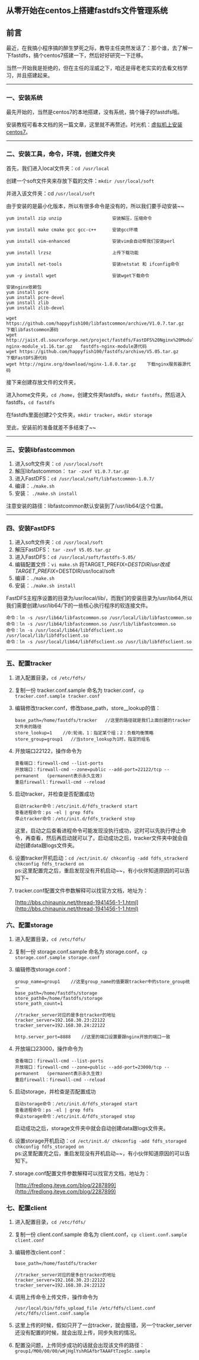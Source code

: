 ## 从零开始在centos上搭建fastdfs文件管理系统

## 前言

最近，在我搞小程序搞的醉生梦死之际，教导主任突然发话了：那个谁，去了解一下fastdfs，搞个centos7搭建一下，然后好好研究一下迁移。

当然一开始我是拒绝的，但在主任的淫威之下，咱还是得老老实实的去看文档学习，并且搭建起来。

---

### 一、安装系统

最先开始的，当然是centos7的本地搭建，没有系统，搞个锤子的fastdfs哦。

安装教程可看本文档的另一篇文章，这里就不再赘述。时光机：[虚拟机上安装centos7](http://192.168.3.29:4000/centos/centos/xu-ni-ji-shang-an-zhuang-centos7.html)。

---

### 二、安装工具，命令，环境，创建文件夹

首先，我们进入local文件夹：`cd /usr/local`

创建一个soft文件夹来存放下载的文件：`mkdir /usr/local/soft`

并进入该文件夹：cd `/usr/local/soft`

由于安装的是最小化版本，所以有很多命令是没有的，所以我们要手动安装~~

```
yum install zip unzip                   安装解压，压缩命令

yum install make cmake gcc gcc-c++      安装gcc环境

yum install vim-enhanced                安装vim会自动帮我们安装perl

yum install lrzsz                       上传下载功能

yum install net-tools                   安装netstat 和 ifconfig命令

yum -y install wget                     安装wget下载命令

安装nginx依赖包
yum install pcre
yum install pcre-devel
yum install zlib
yum install zlib-devel

wget https://github.com/happyfish100/libfastcommon/archive/V1.0.7.tar.gz  下载libfastcommon源码
wget http://jaist.dl.sourceforge.net/project/fastdfs/FastDFS%20Nginx%20Module%20Source%20Code/fastdfs-nginx-module_v1.16.tar.gz   fastdfs-nginx-module源代码
wget https://github.com/happyfish100/fastdfs/archive/V5.05.tar.gz    下载FastDFS源代码
wget http://nginx.org/download/nginx-1.8.0.tar.gz    下载nginx服务器源代码
```

接下来创建存放文件的文件夹，

进入home文件夹，`cd /home`，创建文件夹fastdfs，`mkdir fastdfs`，然后进入fastdfs，`cd fastdfs`

在fastdfs里面创建2个文件夹，`mkdir tracker`，`mkdir storage`

至此，安装前的准备就差不多结束了~~

---

### 三、安装libfastcommon

1. 进入soft文件夹：`cd /usr/local/soft`
2. 解压libfastcommon： `tar -zxvf V1.0.7.tar.gz`
3. 进入FastDFS：`cd /usr/local/soft/libfastcommon-1.0.7/`
4. 编译：`./make.sh`
5. 安装： `./make.sh install`

注意安装的路径：libfastcommon默认安装到了/usr/lib64/这个位置。

---

### 四、安装FastDFS

1. 进入soft文件夹：`cd /usr/local/soft`
2. 解压FastDFS： `tar -zxvf V5.05.tar.gz`
3. 进入FastDFS：`cd /usr/local/soft/fastdfs-5.05/`
4. 编辑配置文件：`vi make.sh`   将TARGET\_PREFIX=$DESTDIR/usr改成TARGET\_PREFIX=$DESTDIR/usr/local/soft
5. 编译：`./make.sh`
6. 安装：`./make.sh install`

FastDFS主程序设置的目录为/usr/local/lib/，而我们的安装目录为/usr/lib64,所以我们需要创建/usr/lib64/下的一些核心执行程序的软连接文件。

```
命令：ln -s /usr/lib64/libfastcommon.so /usr/local/lib/libfastcommon.so
命令：ln -s /usr/lib64/libfastcommon.so /usr/lib/libfastcommon.so
命令：ln -s /usr/local/lib64/libfdfsclient.so /usr/local/lib/libfdfsclient.so
命令：ln -s /usr/local/lib64/libfdfsclient.so /usr/lib/libfdfsclient.so
```

---

### 五、配置tracker

1. 进入配置目录，`cd /etc/fdfs/`
2. 复制一份 tracker.conf.sample 命名为 tracker.conf，`cp tracker.conf.sample tracker.conf`
3. 编辑修改tracker.conf，修改base_path，store_\_lookup的值：

   ```
   base_path=/home/fastdfs/tracker   //这里的路径就是我们上面创建的tracker文件夹的路径
   store_lookup=1    //0:轮询，1：指定某个组；2：负载均衡策略
   store_group=group1   //当store_lookup为1时，指定的组名
   ```

4. 开放端口22122，操作命令为

   ```
   查看端口：firewall-cmd --list-ports
   开放端口：firewall-cmd --zone=public --add-port=22122/tcp --permanent   (permanent表示永久生效)
   重启firewall：firewall-cmd --reload
   ```

5. 启动tracker，并检查是否配置成功

   ```
   启动tracker命令：/etc/init.d/fdfs_trackerd start
   查看进程命令：ps -el | grep fdfs
   停止tracker命令：/etc/init.d/fdfs_trackerd stop
   ```

   这里，启动之后查看进程命令可能发现没执行成功，这时可以先执行停止命令，再查看，然后再启动就可以了。启动成功之后，tracker文件夹中就会自动创建data跟logs文件夹。

6. 设置tracker开机启动：`cd /ect/init.d/ chkconfig -add fdfs_strackerd chkconfig fdfs_trackerd on`  
   ps:这里配置完之后，重启发现没有开机启动~~，有小伙伴知道原因的可以告知下~

7. tracker.conf配置文件参数解释可以找官方文档，地址为：

   [http://bbs.chinaunix.net/thread-1941456-1-1.html](http://bbs.chinaunix.net/thread-1941456-1-1.html)

### 六、配置storage

1. 进入配置目录，`cd /etc/fdfs/`
2. 复制一份 storage.conf.sample 命名为 storage.conf，`cp storage.conf.sample storage.conf`
3. 编辑修改storage.conf：

   ```
   group_name=group1    //这里group_name的值要跟tracker中的store_group统一
   base_path=/home/fastdfs/storage
   store_path0=/home/fastdfs/storage
   store_path_count=1

   //tracker_server对应的是多台tracker的地址
   tracker_server=192.168.30.23:22122
   tracker_server=192.168.30.24:22122

   http.server_port=8888    //这里的端口设置要跟nginx开放的端口一致
   ```

4. 开放端口23000，操作命令为

   ```
   查看端口：firewall-cmd --list-ports
   开放端口：firewall-cmd --zone=public --add-port=23000/tcp --permanent   (permanent表示永久生效)
   重启firewall：firewall-cmd --reload
   ```

5. 启动storage，并检查是否配置成功

   ```
   启动storage命令：/etc/init.d/fdfs_storaged start
   查看进程命令：ps -el | grep fdfs
   停止storage命令：/etc/init.d/fdfs_storaged stop
   ```

   启动成功之后，storage文件夹中就会自动创建data跟logs文件夹。

6. 设置storage开机启动：`cd /ect/init.d/ chkconfig -add fdfs_storaged chkconfig fdfs_storaged on`  
   ps:这里配置完之后，重启发现没有开机启动~~，有小伙伴知道原因的可以告知下。

7. storage.conf配置文件参数解释可以找官方文档，地址为：

   [http://fredlong.iteye.com/blog/2287899](http://fredlong.iteye.com/blog/2287899)

### 七、配置client

1. 进入配置目录，`cd /etc/fdfs/`
2. 复制一份 client.conf.sample 命名为 client.conf，`cp client.conf.sample client.conf`
3. 编辑修改client.conf：

   ```
   base_path=/home/fastdfs/tracker

   //tracker_server对应的是多台tracker的地址
   tracker_server=192.168.30.23:22122
   tracker_server=192.168.30.24:22122
   ```

4. 调用上传命令上传文件，操作命令为

   ```
   /usr/local/bin/fdfs_upload_file /etc/fdfs/client.conf /etc/fdfs/client.conf.sample
   ```

5. 这里上传的时候，假如只开了一台tracker，就会报错，另一个tracker\_server还没有配置的时候，就会出现上传，同步失败的情况。

6. 配置没问题，上传同步成功的话就会出现该文件的路径：  
   `group1/M00/00/00/wKjHglYshRGAfbrTAAAFtTzeg5c.sample`



